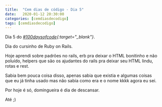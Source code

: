 ```yaml
---
title:  "Cem dias de código - Dia 5"
date:   2020-01-12 20:30:00
categories: [cemdiasdecodigo]
tags: [cemdiasdecodigo]
---
```


Dia 5 do *[#100daysofcode](https://twitter.com/hashtag/100DaysOfCode){:target="_blank"}*.

Dia do cursinho de Ruby on Rails.

Hoje aprendi sobre padrões no rails, erb pra deixar o HTML bonitinho e não poluído, helpers que são os ajudantes do rails pra deixar seu HTML lindu, rotas e rest.

Sabia bem pouca coisa disso, apenas sabia que existia e algumas coisas que eu já tinha usado mas não sabia como era e o nome kkkk agora eu sei.

Por hoje é só, domingueira é dia de descansar.

Até ;)
